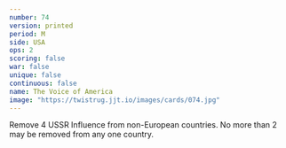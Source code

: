 ```yaml
---
number: 74
version: printed
period: M
side: USA
ops: 2
scoring: false
war: false
unique: false
continuous: false
name: The Voice of America
image: "https://twistrug.jjt.io/images/cards/074.jpg"
---
```

Remove 4 USSR Influence from non-European countries. No more than 2 may be removed from any one country.

